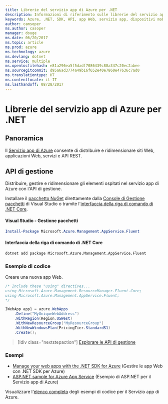 ```yaml
---
title: Librerie del servizio app di Azure per .NET
description: Informazioni di riferimento sulle librerie del servizio app di Azure per .NET
keywords: Azure, .NET, SDK, API, app Web, servizio app, dispositivi mobili, asp.net
author: camsoper
ms.author: casoper
manager: douge
ms.date: 06/20/2017
ms.topic: article
ms.prod: azure
ms.technology: azure
ms.devlang: dotnet
ms.service: multiple
ms.openlocfilehash: e81a296ea5f5dadf7086439c88a347c20ec2abee
ms.sourcegitcommit: d95a6ad3774a49b16f652e40e7860e47636c7ad0
ms.translationtype: HT
ms.contentlocale: it-IT
ms.lasthandoff: 08/28/2017
---
```

# <a name="azure-app-service-libraries-for-net"></a>Librerie del servizio app di Azure per .NET

## <a name="overview"></a>Panoramica

Il [Servizio app di Azure](/azure/app-service/app-service-value-prop-what-is) consente di distribuire e ridimensionare siti Web, applicazioni Web, servizi e API REST.

## <a name="management-api"></a>API di gestione

Distribuire, gestire e ridimensionare gli elementi ospitati nel servizio app di Azure con l'API di gestione.

Installare il [pacchetto NuGet](https://www.nuget.org/packages/Microsoft.Azure.Management.AppService.Fluent) direttamente dalla [Console di Gestione pacchetti][PackageManager] di Visual Studio o tramite l'[interfaccia della riga di comando di .NET Core][DotNetCLI].


#### <a name="visual-studio-package-manager"></a>Visual Studio - Gestione pacchetti

```powershell
Install-Package Microsoft.Azure.Management.AppService.Fluent
```

#### <a name="net-core-cli"></a>Interfaccia della riga di comando di .NET Core

```bash
dotnet add package Microsoft.Azure.Management.AppService.Fluent
```

### <a name="code-example"></a>Esempio di codice

Creare una nuova app Web.

```csharp
/* Include these "using" directives...
using Microsoft.Azure.Management.ResourceManager.Fluent.Core;
using Microsoft.Azure.Management.AppService.Fluent;
*/

IWebApp app1 = azure.WebApps
    .Define("MyUniqueWebAddress")
    .WithRegion(Region.USWest)
    .WithNewResourceGroup("MyResourceGroup")
    .WithNewWindowsPlan(PricingTier.StandardS1)
    .Create();
```

> [!div class="nextstepaction"]
> [Esplorare le API di gestione](/dotnet/api/overview/azure/appservice/management)

### <a name="samples"></a>Esempi

* [Manage your web apps with the .NET SDK for Azure](https://azure.microsoft.com/en-us/resources/samples/app-service-web-dotnet-manage/) (Gestire le app Web con .NET SDK per Azure)
* [ASP.NET sample for Azure App Service](https://azure.microsoft.com/en-us/resources/samples/app-service-web-dotnet-get-started/) (Esempio di ASP.NET per il Servizio app di Azure)

Visualizzare l'[elenco completo](https://azure.microsoft.com/en-us/resources/samples/?platform=dotnet&term=app%20service) degli esempi di codice per il Servizio app di Azure.

[PackageManager]: https://docs.microsoft.com/nuget/tools/package-manager-console
[DotNetCLI]: https://docs.microsoft.com/en-us/dotnet/core/tools/dotnet-add-package